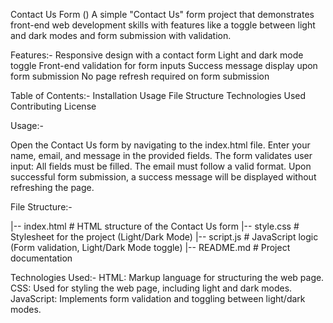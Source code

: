 Contact Us Form ()
A simple "Contact Us" form project that demonstrates front-end web development skills with features like a toggle between light and dark modes and form submission with validation.

Features:-
Responsive design with a contact form
Light and dark mode toggle
Front-end validation for form inputs
Success message display upon form submission
No page refresh required on form submission

Table of Contents:-
Installation
Usage
File Structure
Technologies Used
Contributing
License

Usage:-

Open the Contact Us form by navigating to the index.html file.
Enter your name, email, and message in the provided fields.
The form validates user input:
All fields must be filled.
The email must follow a valid format.
Upon successful form submission, a success message will be displayed without refreshing the page.

File Structure:-

|-- index.html      # HTML structure of the Contact Us form
|-- style.css       # Stylesheet for the project (Light/Dark Mode)
|-- script.js       # JavaScript logic (Form validation, Light/Dark Mode toggle)
|-- README.md       # Project documentation

Technologies Used:-
HTML: Markup language for structuring the web page.
CSS: Used for styling the web page, including light and dark modes.
JavaScript: Implements form validation and toggling between light/dark modes.
